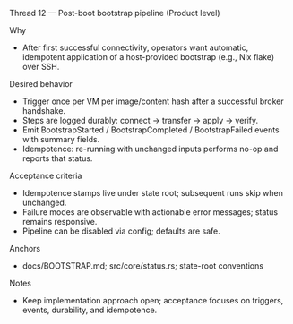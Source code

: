 Thread 12 — Post-boot bootstrap pipeline (Product level)

Why
- After first successful connectivity, operators want automatic, idempotent application of a host-provided bootstrap (e.g., Nix flake) over SSH.

Desired behavior
- Trigger once per VM per image/content hash after a successful broker handshake.
- Steps are logged durably: connect → transfer → apply → verify.
- Emit BootstrapStarted / BootstrapCompleted / BootstrapFailed events with summary fields.
- Idempotence: re-running with unchanged inputs performs no-op and reports that status.

Acceptance criteria
- Idempotence stamps live under state root; subsequent runs skip when unchanged.
- Failure modes are observable with actionable error messages; status remains responsive.
- Pipeline can be disabled via config; defaults are safe.

Anchors
- docs/BOOTSTRAP.md; src/core/status.rs; state-root conventions

Notes
- Keep implementation approach open; acceptance focuses on triggers, events, durability, and idempotence.